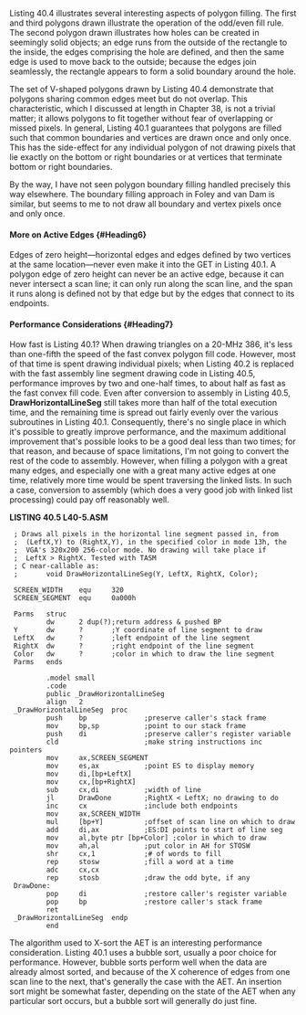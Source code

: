 Listing 40.4 illustrates several interesting aspects of polygon filling.
The first and third polygons drawn illustrate the operation of the
odd/even fill rule. The second polygon drawn illustrates how holes can
be created in seemingly solid objects; an edge runs from the outside of
the rectangle to the inside, the edges comprising the hole are defined,
and then the same edge is used to move back to the outside; because the
edges join seamlessly, the rectangle appears to form a solid boundary
around the hole.

The set of V-shaped polygons drawn by Listing 40.4 demonstrate that
polygons sharing common edges meet but do not overlap. This
characteristic, which I discussed at length in Chapter 38, is not a
trivial matter; it allows polygons to fit together without fear of
overlapping or missed pixels. In general, Listing 40.1 guarantees that
polygons are filled such that common boundaries and vertices are drawn
once and only once. This has the side-effect for any individual polygon
of not drawing pixels that lie exactly on the bottom or right boundaries
or at vertices that terminate bottom or right boundaries.

By the way, I have not seen polygon boundary filling handled precisely
this way elsewhere. The boundary filling approach in Foley and van Dam
is similar, but seems to me to not draw all boundary and vertex pixels
once and only once.

#### More on Active Edges {#Heading6}

Edges of zero height—horizontal edges and edges defined by two vertices
at the same location—never even make it into the GET in Listing 40.1. A
polygon edge of zero height can never be an active edge, because it can
never intersect a scan line; it can only run along the scan line, and
the span it runs along is defined not by that edge but by the edges that
connect to its endpoints.

#### Performance Considerations {#Heading7}

How fast is Listing 40.1? When drawing triangles on a 20-MHz 386, it's
less than one-fifth the speed of the fast convex polygon fill code.
However, most of that time is spent drawing individual pixels; when
Listing 40.2 is replaced with the fast assembly line segment drawing
code in Listing 40.5, performance improves by two and one-half times, to
about half as fast as the fast convex fill code. Even after conversion
to assembly in Listing 40.5, **DrawHorizontalLineSeg** still takes more
than half of the total execution time, and the remaining time is spread
out fairly evenly over the various subroutines in Listing 40.1.
Consequently, there's no single place in which it's possible to greatly
improve performance, and the maximum additional improvement that's
possible looks to be a good deal less than two times; for that reason,
and because of space limitations, I'm not going to convert the rest of
the code to assembly. However, when filling a polygon with a great many
edges, and especially one with a great many active edges at one time,
relatively more time would be spent traversing the linked lists. In such
a case, conversion to assembly (which does a very good job with linked
list processing) could pay off reasonably well.

**LISTING 40.5 L40-5.ASM**

     ; Draws all pixels in the horizontal line segment passed in, from
     ;  (LeftX,Y) to (RightX,Y), in the specified color in mode 13h, the
     ;  VGA's 320x200 256-color mode. No drawing will take place if
     ;  LeftX > RightX. Tested with TASM
     ; C near-callable as:
     ;       void DrawHorizontalLineSeg(Y, LeftX, RightX, Color);

     SCREEN_WIDTH    equ     320
     SCREEN_SEGMENT  equ     0a000h

     Parms   struc
             dw      2 dup(?);return address & pushed BP
     Y       dw      ?       ;Y coordinate of line segment to draw
     LeftX   dw      ?       ;left endpoint of the line segment
     RightX  dw      ?       ;right endpoint of the line segment
     Color   dw      ?       ;color in which to draw the line segment
     Parms   ends

             .model small
             .code
             public _DrawHorizontalLineSeg
             align   2
     _DrawHorizontalLineSeg  proc
             push    bp              ;preserve caller's stack frame
             mov     bp,sp           ;point to our stack frame
             push    di              ;preserve caller's register variable
             cld                     ;make string instructions inc pointers
             mov     ax,SCREEN_SEGMENT
             mov     es,ax           ;point ES to display memory
             mov     di,[bp+LeftX]
             mov     cx,[bp+RightX]
             sub     cx,di           ;width of line
             jl      DrawDone        ;RightX < LeftX; no drawing to do
             inc     cx              ;include both endpoints
             mov     ax,SCREEN_WIDTH
             mul     [bp+Y]          ;offset of scan line on which to draw
             add     di,ax           ;ES:DI points to start of line seg
             mov     al,byte ptr [bp+Color] ;color in which to draw
             mov     ah,al           ;put color in AH for STOSW
             shr     cx,1            ;# of words to fill
             rep     stosw           ;fill a word at a time
             adc     cx,cx
             rep     stosb           ;draw the odd byte, if any
     DrawDone:
             pop     di              ;restore caller's register variable
             pop     bp              ;restore caller's stack frame
             ret
     _DrawHorizontalLineSeg  endp
             end

The algorithm used to X-sort the AET is an interesting performance
consideration. Listing 40.1 uses a bubble sort, usually a poor choice
for performance. However, bubble sorts perform well when the data are
already almost sorted, and because of the X coherence of edges from one
scan line to the next, that's generally the case with the AET. An
insertion sort might be somewhat faster, depending on the state of the
AET when any particular sort occurs, but a bubble sort will generally do
just fine.
